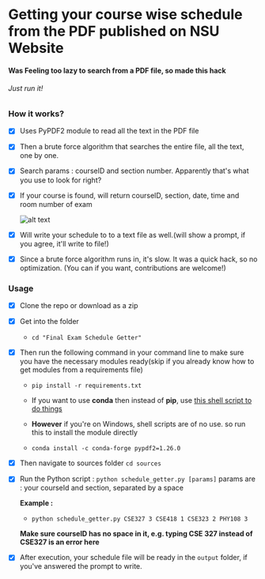 # Getting your course wise schedule from the PDF published on NSU Website
#### Was Feeling too lazy to search from a PDF file, so made this hack
###### Just run it!

### How it works?

- [x] Uses PyPDF2 module to read all the text in the PDF file
- [x] Then a brute force algorithm that searches the entire file, all the text, one by one.
- [x] Search params : courseID and section number. Apparently that's what you use to look for right?
- [x] If your course is found, will return courseID, section, date, time and room number of exam
    
    ![alt text](http://imgur.com/TwBjM0R.png "Dum!")
- [x] Will write your schedule to to a text file as well.(will show a prompt, if you agree, it'll write to file!)
- [x] Since a brute force algorithm runs in, it's slow. It was a quick hack, so no optimization. (You can if you want,
    contributions are welcome!)

### Usage

- [x] Clone the repo or download as a zip
- [x] Get into the folder
    - `cd "Final Exam Schedule Getter" `
- [x] Then run the following command in your command line to make sure you have the necessary modules ready(skip if you
    already know how to get modules from a requirements file)

    - `pip install -r requirements.txt`
    - If you want to use **conda** then instead of **pip**,
     use [this shell script to do things](https://gist.github.com/ShawonAshraf/1ee95026b80838d3f51776a5bdfcd2d4)

    - **However** if you're on Windows, shell scripts are of no use. so run this to install the module directly

    - `conda install -c conda-forge pypdf2=1.26.0`

- [x] Then navigate to sources folder
    `cd sources`

- [x] Run the Python script :
    `python schedule_getter.py [params]`
    params are : your courseId and section, separated by a space

    __Example :__
    - `python schedule_getter.py CSE327 3 CSE418 1 CSE323 2 PHY108 3`

    **Make sure courseID has no space in it, e.g. typing CSE 327 instead of CSE327 is an error here**

- [x] After execution, your schedule file will be ready in the `output` folder, if you've answered the prompt to write.